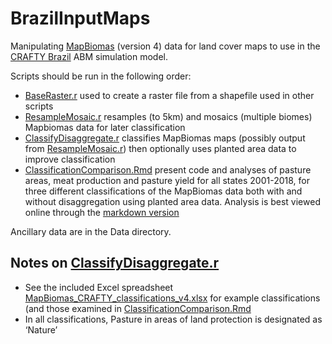 # BrazilInputMaps

Manipulating [MapBiomas](https://mapbiomas.org/en/) (version 4) data for land cover maps to use in the [CRAFTY Brazil](https://github.com/jamesdamillington/CRAFTY_Brazil) ABM simulation model.

Scripts should be run in the following order:
- [BaseRaster.r](BaseRaster.r) used to create a raster file from a shapefile used in other scripts
- [ResampleMosaic.r](ResampleMosaic.r) resamples (to 5km) and mosaics (multiple biomes) Mapbiomas data for later classification
- [ClassifyDisaggregate.r](ClassifyDisaggregate.r) classifies MapBiomas maps (possibly output from [ResampleMosaic.r](ResampleMosaic.r)) then optionally uses planted area data to improve classification
- [ClassificationComparison.Rmd](ClassificationComparison.Rmd) present code and analyses of pasture areas, meat production and pasture yield for all states 2001-2018, for three different classifications of the MapBiomas data both with and without disaggregation using planted area data. Analysis is best viewed online through the [markdown version](ClassificationComparison.md)

Ancillary data are in the Data directory. 

## Notes on [ClassifyDisaggregate.r](ClassifyDisaggregate.r)

- See the included Excel spreadsheet [MapBiomas_CRAFTY_classifications_v4.xlsx](Data/MapBiomas_CRAFTY_classifications_v4.xlsx) for example classifications (and those examined in [ClassificationComparison.Rmd](ClassificationComparison.Rmd)
- In all classifications, Pasture in areas of land protection is designated as ‘Nature’
